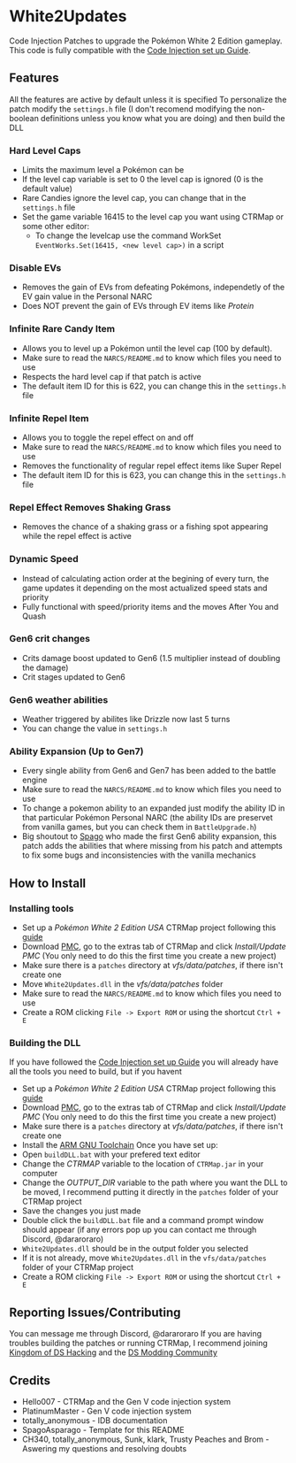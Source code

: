# White2Updates
Code Injection Patches to upgrade the Pokémon White 2 Edition gameplay. 
This code is fully compatible with the [Code Injection set up Guide](https://ds-pokemon-hacking.github.io/docs/generation-v/guides/b2w2-code_injection_set_up/).

## Features
All the features are active by default unless it is specified
To personalize the patch modify the ``settings.h`` file (I don't recomend modifying the non-boolean definitions unless you know what you are doing) and then build the DLL
### Hard Level Caps
  - Limits the maximum level a Pokémon can be
  - If the level cap variable is set to 0 the level cap is ignored (0 is the default value)
  - Rare Candies ignore the level cap, you can change that in the ``settings.h`` file
  - Set the game variable 16415 to the level cap you want using CTRMap or some other editor:
    - To change the levelcap use the command WorkSet ``EventWorks.Set(16415, <new level cap>)`` in a script
### Disable EVs
  - Removes the gain of EVs from defeating Pokémons, independetly of the EV gain value in the Personal NARC
  - Does NOT prevent the gain of EVs through EV items like *Protein*
### Infinite Rare Candy Item
  - Allows you to level up a Pokémon until the level cap (100 by default).
  - Make sure to read the ``NARCS/README.md`` to know which files you need to use
  - Respects the hard level cap if that patch is active
  - The default item ID for this is 622, you can change this in the ``settings.h`` file
### Infinite Repel Item
  - Allows you to toggle the repel effect on and off
  - Make sure to read the ``NARCS/README.md`` to know which files you need to use
  - Removes the functionality of regular repel effect items like Super Repel
  - The default item ID for this is 623, you can change this in the ``settings.h`` file
### Repel Effect Removes Shaking Grass
  - Removes the chance of a shaking grass or a fishing spot appearing while the repel effect is active
### Dynamic Speed
  - Instead of calculating action order at the begining of every turn, the game updates it depending on the most actualized speed stats and priority
  - Fully functional with speed/priority items and the moves After You and Quash
### Gen6 crit changes
  - Crits damage boost updated to Gen6 (1.5 multiplier instead of doubling the damage)
  - Crit stages updated to Gen6
### Gen6 weather abilities
  - Weather triggered by abilites like Drizzle now last 5 turns
  - You can change the value in ``settings.h``
### Ability Expansion (Up to Gen7)
  - Every single ability from Gen6 and Gen7 has been added to the battle engine
  - Make sure to read the ``NARCS/README.md`` to know which files you need to use
  - To change a pokemon ability to an expanded just modify the ability ID in that particular Pokémon Personal NARC (the ability IDs are preservet from vanilla games, but you can check them in ``BattleUpgrade.h``)
  - Big shoutout to [Spago](https://github.com/SpagoAsparago) who made the first Gen6 ability expansion, this patch adds the abilities that where missing from his patch and attempts to fix some bugs and inconsistencies with the vanilla mechanics

## How to Install
### Installing tools
  - Set up a *Pokémon White 2 Edition USA* CTRMap project following this [guide](https://ds-pokemon-hacking.github.io/docs/generation-v/guides/bw_b2w2-using_ctrmap/)
  - Download [PMC](https://github.com/kingdom-of-ds-hacking/PMC), go to the extras tab of CTRMap and click *Install/Update PMC* (You only need to do this the first time you create a new project)
  - Make sure there is a `patches` directory at *vfs/data/patches*, if there isn't create one
  - Move ``White2Updates.dll`` in the *vfs/data/patches* folder
  - Make sure to read the ``NARCS/README.md`` to know which files you need to use
  - Create a ROM clicking ``File -> Export ROM`` or using the shortcut ``Ctrl + E``

### Building the DLL
If you have followed the [Code Injection set up Guide](https://ds-pokemon-hacking.github.io/docs/generation-v/guides/b2w2-code_injection_set_up/) you will already have all the tools you need to build, but if you havent
  - Set up a *Pokémon White 2 Edition USA* CTRMap project following this [guide](https://ds-pokemon-hacking.github.io/docs/generation-v/guides/bw_b2w2-using_ctrmap/)
  - Download [PMC](https://github.com/kingdom-of-ds-hacking/PMC), go to the extras tab of CTRMap and click *Install/Update PMC* (You only need to do this the first time you create a new project)
  - Make sure there is a `patches` directory at *vfs/data/patches*, if there isn't create one
  - Install the [ARM GNU Toolchain](https://developer.arm.com/downloads/-/arm-gnu-toolchain-downloads)
Once you have set up:
  - Open ``buildDLL.bat`` with your prefered text editor
  - Change the *CTRMAP* variable to the location of ``CTRMap.jar`` in your computer
  - Change the *OUTPUT_DIR* variable to the path where you want the DLL to be moved, I recommend putting it directly in the ``patches`` folder of your CTRMap project
  - Save the changes you just made
  - Double click the ``buildDLL.bat`` file and a command prompt window should appear (if any errors pop up you can contact me through Discord, @dararoraro)
  - ``White2Updates.dll`` should be in the output folder you selected
  - If it is not already, move ``White2Updates.dll`` in the ``vfs/data/patches`` folder of your CTRMap project
  - Create a ROM clicking ``File -> Export ROM`` or using the shortcut ``Ctrl + E``

## Reporting Issues/Contributing
You can message me through Discord, @dararoraro
If you are having troubles building the patches or running CTRMap, I recommend joining [Kingdom of DS Hacking](https://discord.gg/zAtqJDW2jC) and the [DS Modding Community](https://discord.gg/YBtdN3aXfv)

## Credits
* Hello007 - CTRMap and the Gen V code injection system
* PlatinumMaster - Gen V code injection system
* totally_anonymous - IDB documentation
* SpagoAsparago - Template for this README
* CH340, totally_anonymous, Sunk, klark, Trusty Peaches and Brom - Aswering my questions and resolving doubts

